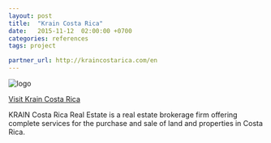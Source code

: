 ```yaml
---
layout: post
title:  "Krain Costa Rica"
date:   2015-11-12  02:00:00 +0700
categories: references
tags: project

partner_url: http://kraincostarica.com/en
---
```


![logo](http://kraincostarica.com/logo.png)

<!--more-->

[Visit Krain Costa Rica](http://kraincostarica.com/)

KRAIN Costa Rica Real Estate is a real estate brokerage firm offering complete services for the purchase and sale of land and properties in Costa Rica.